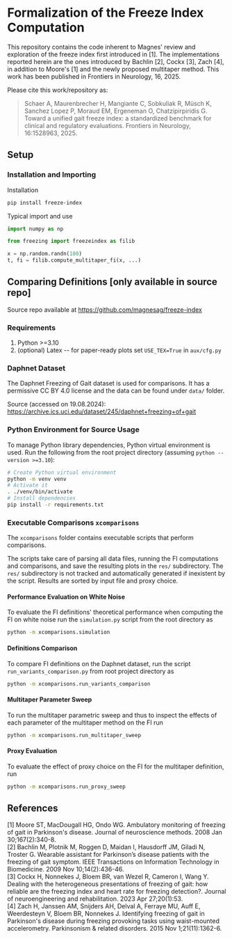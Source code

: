 # Formalization of the Freeze Index Computation

This repository contains the code inherent to Magnes' review and exploration
of the freeze index first introduced in [1]. The implementations reported herein
are the ones introduced by Bachlin [2], Cockx [3], Zach [4], in addition to
Moore's [1] and the newly proposed multitaper method. This work has been
published in Frontiers in Neurology, 16, 2025.

Please cite this work/repository as:

> Schaer A, Maurenbrecher H, Mangiante C, Sobkuliak R, Müsch K, Sanchez Lopez P, Moraud EM, Ergeneman O, Chatzipirpiridis G. Toward a unified gait freeze index: a standardized benchmark for clinical and regulatory evaluations. Frontiers in Neurology, 16:1528963, 2025.


## Setup

### Installation and Importing
Installation
```bash
pip install freeze-index
```
Typical import and use
```python
import numpy as np

from freezing import freezeindex as filib

x = np.random.randn(100)
t, fi = filib.compute_multitaper_fi(x, ...)
```

## Comparing Definitions [only available in source repo]
Source repo available at https://github.com/magnesag/freeze-index

### Requirements
1. Python >=3.10
2. (optional) Latex -- for paper-ready plots set `USE_TEX=True` in `aux/cfg.py`

### Daphnet Dataset
The Daphnet Freezing of Gait dataset is used for comparisons. It has a permissive
CC BY 4.0 license and the data can be found under `data/` folder.

Source (accessed on 19.08.2024): https://archive.ics.uci.edu/dataset/245/daphnet+freezing+of+gait

### Python Environment for Source Usage
To manage Python library dependencies, Python virtual environment is used. Run the
following from the root project directory (assuming `python --version >=3.10`):
```sh
# Create Python virtual environment
python -m venv venv
# Activate it
. ./venv/bin/activate
# Install dependencies
pip install -r requirements.txt
```

### Executable Comparisons `xcomparisons`
The `xcomparisons` folder contains executable scripts that perform comparisons.

The scripts take care of parsing all data files, running the FI computations
and comparisons, and save the resulting plots in the `res/` subdirectory. The `res/`
subdirectory is not tracked and automatically generated if inexistent by the script.
Results are sorted by input file and proxy choice.

#### Performance Evaluation on White Noise
To evaluate the FI definitions' theoretical performance when computing the FI on
white noise run the `simulation.py` script from the root directory as
```bash
python -m xcomparisons.simulation
```

#### Definitions Comparison
To compare FI definitions on the Daphnet dataset, run the script `run_variants_comparison.py`
from root project directory as
```bash
python -m xcomparisons.run_variants_comparison
```

#### Multitaper Parameter Sweep
To run the multitaper parametric sweep and thus to inspect the effects of each parameter
of the multitaper method on the FI run
```bash
python -m xcomparisons.run_multitaper_sweep
```

#### Proxy Evaluation
To evaluate the effect of proxy choice on the FI for the multitaper definition, run
```bash
python -m xcomparisons.run_proxy_sweep
```

## References
[1] Moore ST, MacDougall HG, Ondo WG. Ambulatory monitoring of freezing of gait in Parkinson's disease. Journal of neuroscience methods. 2008 Jan 30;167(2):340-8. <br>
[2] Bachlin M, Plotnik M, Roggen D, Maidan I, Hausdorff JM, Giladi N, Troster G. Wearable assistant for Parkinson’s disease patients with the freezing of gait symptom. IEEE Transactions on Information Technology in Biomedicine. 2009 Nov 10;14(2):436-46. <br>
[3] Cockx H, Nonnekes J, Bloem BR, van Wezel R, Cameron I, Wang Y. Dealing with the heterogeneous presentations of freezing of gait: how reliable are the freezing index and heart rate for freezing detection?. Journal of neuroengineering and rehabilitation. 2023 Apr 27;20(1):53. <br>
[4] Zach H, Janssen AM, Snijders AH, Delval A, Ferraye MU, Auff E, Weerdesteyn V, Bloem BR, Nonnekes J. Identifying freezing of gait in Parkinson's disease during freezing provoking tasks using waist-mounted accelerometry. Parkinsonism & related disorders. 2015 Nov 1;21(11):1362-6. <br>
